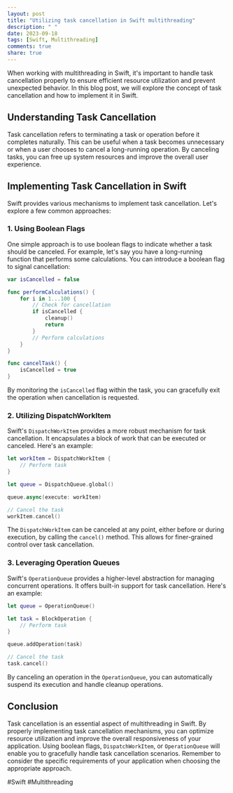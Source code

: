 ```yaml
---
layout: post
title: "Utilizing task cancellation in Swift multithreading"
description: " "
date: 2023-09-18
tags: [Swift, Multithreading]
comments: true
share: true
---
```


When working with multithreading in Swift, it's important to handle task cancellation properly to ensure efficient resource utilization and prevent unexpected behavior. In this blog post, we will explore the concept of task cancellation and how to implement it in Swift.

## Understanding Task Cancellation

Task cancellation refers to terminating a task or operation before it completes naturally. This can be useful when a task becomes unnecessary or when a user chooses to cancel a long-running operation. By canceling tasks, you can free up system resources and improve the overall user experience.

## Implementing Task Cancellation in Swift

Swift provides various mechanisms to implement task cancellation. Let's explore a few common approaches:

### 1. Using Boolean Flags

One simple approach is to use boolean flags to indicate whether a task should be canceled. For example, let's say you have a long-running function that performs some calculations. You can introduce a boolean flag to signal cancellation:

```swift
var isCancelled = false

func performCalculations() {
    for i in 1...100 {
        // Check for cancellation
        if isCancelled {
            cleanup()
            return
        }
        // Perform calculations
    }
}

func cancelTask() {
    isCancelled = true
}
```

By monitoring the `isCancelled` flag within the task, you can gracefully exit the operation when cancellation is requested.

### 2. Utilizing DispatchWorkItem

Swift's `DispatchWorkItem` provides a more robust mechanism for task cancellation. It encapsulates a block of work that can be executed or canceled. Here's an example:

```swift
let workItem = DispatchWorkItem {
    // Perform task
}

let queue = DispatchQueue.global()

queue.async(execute: workItem)

// Cancel the task
workItem.cancel()
```

The `DispatchWorkItem` can be canceled at any point, either before or during execution, by calling the `cancel()` method. This allows for finer-grained control over task cancellation.

### 3. Leveraging Operation Queues

Swift's `OperationQueue` provides a higher-level abstraction for managing concurrent operations. It offers built-in support for task cancellation. Here's an example:

```swift
let queue = OperationQueue()

let task = BlockOperation {
    // Perform task
}

queue.addOperation(task)

// Cancel the task
task.cancel()
```

By canceling an operation in the `OperationQueue`, you can automatically suspend its execution and handle cleanup operations.

## Conclusion

Task cancellation is an essential aspect of multithreading in Swift. By properly implementing task cancellation mechanisms, you can optimize resource utilization and improve the overall responsiveness of your application. Using boolean flags, `DispatchWorkItem`, or `OperationQueue` will enable you to gracefully handle task cancellation scenarios. Remember to consider the specific requirements of your application when choosing the appropriate approach.

#Swift #Multithreading